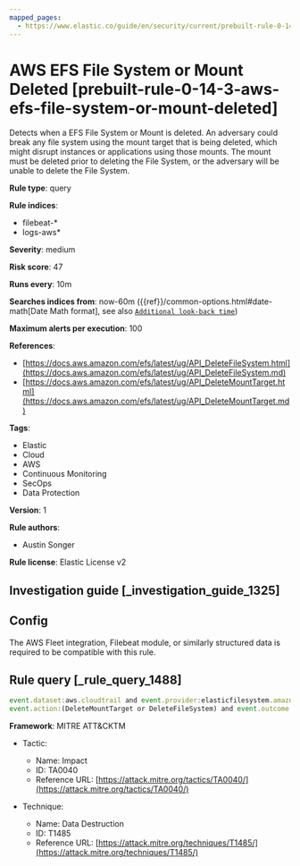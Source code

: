 ```yaml
---
mapped_pages:
  - https://www.elastic.co/guide/en/security/current/prebuilt-rule-0-14-3-aws-efs-file-system-or-mount-deleted.html
---
```


# AWS EFS File System or Mount Deleted [prebuilt-rule-0-14-3-aws-efs-file-system-or-mount-deleted]

Detects when a EFS File System or Mount is deleted. An adversary could break any file system using the mount target that is being deleted, which might disrupt instances or applications using those mounts. The mount must be deleted prior to deleting the File System, or the adversary will be unable to delete the File System.

**Rule type**: query

**Rule indices**:

* filebeat-*
* logs-aws*

**Severity**: medium

**Risk score**: 47

**Runs every**: 10m

**Searches indices from**: now-60m ({{ref}}/common-options.html#date-math[Date Math format], see also [`Additional look-back time`](docs-content://solutions/security/detect-and-alert/create-detection-rule.md#rule-schedule))

**Maximum alerts per execution**: 100

**References**:

* [https://docs.aws.amazon.com/efs/latest/ug/API_DeleteFileSystem.html](https://docs.aws.amazon.com/efs/latest/ug/API_DeleteFileSystem.md)
* [https://docs.aws.amazon.com/efs/latest/ug/API_DeleteMountTarget.html](https://docs.aws.amazon.com/efs/latest/ug/API_DeleteMountTarget.md)

**Tags**:

* Elastic
* Cloud
* AWS
* Continuous Monitoring
* SecOps
* Data Protection

**Version**: 1

**Rule authors**:

* Austin Songer

**Rule license**: Elastic License v2

## Investigation guide [_investigation_guide_1325]

## Config

The AWS Fleet integration, Filebeat module, or similarly structured data is required to be compatible with this rule.

## Rule query [_rule_query_1488]

```js
event.dataset:aws.cloudtrail and event.provider:elasticfilesystem.amazonaws.com and
event.action:(DeleteMountTarget or DeleteFileSystem) and event.outcome:success
```

**Framework**: MITRE ATT&CKTM

* Tactic:

    * Name: Impact
    * ID: TA0040
    * Reference URL: [https://attack.mitre.org/tactics/TA0040/](https://attack.mitre.org/tactics/TA0040/)

* Technique:

    * Name: Data Destruction
    * ID: T1485
    * Reference URL: [https://attack.mitre.org/techniques/T1485/](https://attack.mitre.org/techniques/T1485/)



